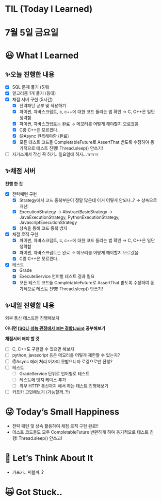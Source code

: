# TIL (Today I Learned)

# 7월 5일 금요일

# 😃 What I Learned

## ✨오늘 진행한 내용

- [x]  SQL 문제 풀기 (5개)
- [x]  알고리즘 1개 풀기 (등대)
- [x]  채점 서버 구현 (5시간)
    - [x]  전략패턴 공부 및 적용하기
    - [x]  파이썬, 자바스크립트, c, c++에 대한 코드 돌리는 법 확인 → C, C++은 일단 생략함
    - [x]  파이썬, 자바스크립트는 완료 → 메모리를 어떻게 해야할지 모르겠음
    - [x]  C랑 C++은 모르겠다..
    - [x]  @Async 원복해야함 (완료)
    - [x]  모든 테스트 코드들 CompletableFuture로 AssertThat 받도록 수정하여 동기적으로 테스트 진행! Thread.sleep() 안쓰기!
- [ ]  자기소개서 작성 꼭 하기.. 일요일에 하자…ㅠㅠㅠ

## ✨채점 서버

**진행 한 것**

- [x]  전략패턴 구현
    - [x]  Strategy에서 코드 중복부분이 정말 많은데 이거 어떻게 안되나..? → 상속으로 개선!
    - [x]  ExecutionStrategy <Interface> → AbstractBasicStrategy <Abstract Class> → JavaExecutionStrategy, PythonExecutionStrategy, JavascriptExecutionStrategy
    - [x]  상속을 통해 코드 중복 방지
- [x]  채점 로직 구현
    - [x]  파이썬, 자바스크립트, c, c++에 대한 코드 돌리는 법 확인 → C, C++은 일단 생략함
    - [x]  파이썬, 자바스크립트는 완료 → 메모리를 어떻게 해야할지 모르겠음
    - [x]  C랑 C++은 모르겠다..
- [x]  테스트
    - [x]  Grade
    - [x]  ExecuteService 언어별 테스트 결과 필요
    - [x]  모든 테스트 코드들 CompletableFuture로 AssertThat 받도록 수정하여 동기적으로 테스트 진행! Thread.sleep() 안쓰기!

## ✨내일 진행할 내용

외부 통신 테스트만 진행해보자

**아니면 [[SQL] 성능 관점에서 보는 결합(Join)](https://schatz37.tistory.com/2) 공부해보기**

**채점서버 해야 할 것**

- [ ]  C, C++도 구현할 수 있으면 해보자
- [ ]  python, javascript 등은 메모리를 어떻게 제한할 수 있는지?
- [ ]  @Async 에러 처리 어자피 못받으니까 로깅으로만 진행?
- [ ]  테스트
    - [ ]  GradeService 단위로 언어별로 테스트
    - [ ]  테스트에 엣지 케이스 추가
    - [ ]  외부 HTTP 통신까지 해서 하는 테스트 진행해보기
- [ ]  카프카 고민해보기 (가능할까..?!)

# 😜 Today’s Small Happiness

- 전략 패턴 및 상속 활용하여 채점 로직 구현 완료!!
- 테스트 코드들도 모두 CompletableFuture 반환하게 하여 동기적으로 테스트 진행! Thread.sleep() 안쓰고!

# 🧐 Let’s Think About It

- 카프카.. 써볼까..?

# 🙀 Got Stuck..